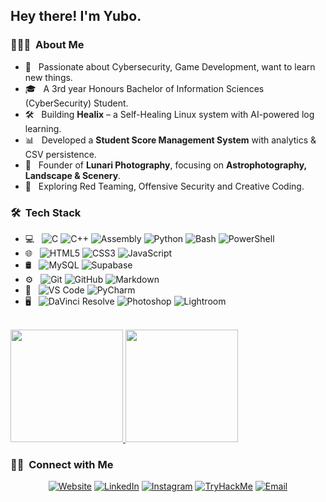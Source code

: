 <h2> Hey there! I'm Yubo. </h2>

<h3> 👨🏻‍💻 &nbsp;About Me </h3>

- 🔐 &nbsp; Passionate about Cybersecurity, Game Development, want to learn new things.  
- 🎓 &nbsp; A 3rd year Honours Bachelor of Information Sciences (CyberSecurity) Student.  
- 🛠️ &nbsp; Building **Healix** – a Self-Healing Linux system with AI-powered log learning.  
- 📊 &nbsp; Developed a **Student Score Management System** with analytics & CSV persistence.  
- 📸 &nbsp; Founder of **Lunari Photography**, focusing on **Astrophotography, Landscape & Scenery**.  
- 🌱 &nbsp; Exploring Red Teaming, Offensive Security and Creative Coding.

<h3> 🛠 &nbsp;Tech Stack</h3>

- 💻 &nbsp;
  ![C](https://img.shields.io/badge/-C-333333?style=flat&logo=c)
  ![C++](https://img.shields.io/badge/-C++-333333?style=flat&logo=c%2B%2B&logoColor=00599C)
  ![Assembly](https://img.shields.io/badge/-Assembly-333333?style=flat&logo=asm)
  ![Python](https://img.shields.io/badge/-Python-333333?style=flat&logo=python)
  ![Bash](https://img.shields.io/badge/-Bash-333333?style=flat&logo=gnu-bash)
  ![PowerShell](https://img.shields.io/badge/-PowerShell-333333?style=flat&logo=powershell)
- 🌐 &nbsp;
  ![HTML5](https://img.shields.io/badge/-HTML5-333333?style=flat&logo=html5)
  ![CSS3](https://img.shields.io/badge/-CSS3-333333?style=flat&logo=css3&logoColor=1572B6)
  ![JavaScript](https://img.shields.io/badge/-JavaScript-333333?style=flat&logo=javascript)
- 🛢 &nbsp;
  ![MySQL](https://img.shields.io/badge/-MySQL-333333?style=flat&logo=mysql)
  ![Supabase](https://img.shields.io/badge/-Supabase-333333?style=flat&logo=supabase)
- ⚙️ &nbsp;
  ![Git](https://img.shields.io/badge/-Git-333333?style=flat&logo=git)
  ![GitHub](https://img.shields.io/badge/-GitHub-333333?style=flat&logo=github)
  ![Markdown](https://img.shields.io/badge/-Markdown-333333?style=flat&logo=markdown)
- 🔧 &nbsp;
  ![VS Code](https://img.shields.io/badge/-VS%20Code-333333?style=flat&logo=visual-studio-code&logoColor=007ACC)
  ![PyCharm](https://img.shields.io/badge/-PyCharm-333333?style=flat&logo=pycharm)
- 🖥 &nbsp;
  ![DaVinci Resolve](https://img.shields.io/badge/-DaVinci%20Resolve-333333?style=flat&logo=davinci-resolve)
  ![Photoshop](https://img.shields.io/badge/-Photoshop-333333?style=flat&logo=adobe-photoshop)
  ![Lightroom](https://img.shields.io/badge/-Lightroom-333333?style=flat&logo=adobe-lightroom)

<br/>

<a href="https://github.com/YuboSun">
  <img height="180em" src="https://github-readme-stats.vercel.app/api?username=pikachu233666&theme=buefy&show_icons=true" />
  <img height="180em" src="https://github-readme-stats.vercel.app/api/top-langs/?username=pikachu233666&theme=buefy&layout=compact" />
</a>

<br/>

<h3> 🤝🏻 &nbsp;Connect with Me </h3>

<p align="center">
<a href="https://yubosec.com"><img alt="Website" src="https://img.shields.io/badge/Website-yubosec.com-blue?style=flat-square&logo=google-chrome"></a>
<a href="https://www.linkedin.com/in/yubosun1225/"><img alt="LinkedIn" src="https://img.shields.io/badge/LinkedIn-YuboSun1225-blue?style=flat-square&logo=linkedin"></a>
<a href="https://www.instagram.com/lunariphotograph/"><img alt="Instagram" src="https://img.shields.io/badge/Instagram-lunariphotograph-blue?style=flat-square&logo=instagram"></a>
<a href="https://tryhackme.com/p/GabrielSun"><img alt="TryHackMe" src="https://img.shields.io/badge/TryHackMe-GabrielSun-red?style=flat-square&logo=tryhackme"></a>
<a href="mailto:sunyubo1225@gmail.com"><img alt="Email" src="https://img.shields.io/badge/Email-sunyubo1225@gmail.com-blue?style=flat-square&logo=gmail"></a>
</p>

